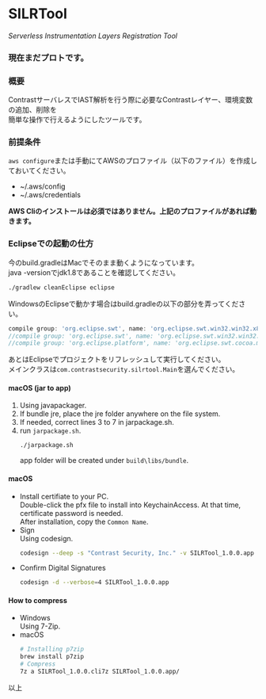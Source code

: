 # SILRTool
*Serverless Instrumentation Layers Registration Tool*  

### 現在まだプロトです。

### 概要
ContrastサーバレスでIAST解析を行う際に必要なContrastレイヤー、環境変数の追加、削除を  
簡単な操作で行えるようにしたツールです。

### 前提条件
```aws configure```または手動にてAWSのプロファイル（以下のファイル）を作成しておいてください。    
- ~/.aws/config
- ~/.aws/credentials

**AWS Cliのインストールは必須ではありません。上記のプロファイルがあれば動きます。**

### Eclipseでの起動の仕方
今のbuild.gradleはMacでそのまま動くようになっています。  
java -versionでjdk1.8であることを確認してください。  
```bash
./gradlew cleanEclipse eclipse
```
WindowsのEclipseで動かす場合はbuild.gradleの以下の部分を弄ってください。  
```gradle
compile group: 'org.eclipse.swt', name: 'org.eclipse.swt.win32.win32.x86_64', version: '4.3'
//compile group: 'org.eclipse.swt', name: 'org.eclipse.swt.win32.win32.x86', version: '4.3'
//compile group: 'org.eclipse.platform', name: 'org.eclipse.swt.cocoa.macosx.x86_64', version: '3.109.0', transitive: false
```

あとはEclipseでプロジェクトをリフレッシュして実行してください。  
メインクラスは```com.contrastsecurity.silrtool.Main```を選んでください。

#### macOS (jar to app)
1. Using javapackager.
1. If bundle jre, place the jre folder anywhere on the file system.
1. If needed, correct lines 3 to 7 in jarpackage.sh.
1. run `jarpackage.sh`.  
    ```bash
    ./jarpackage.sh
    ```
    app folder will be created under `build\libs/bundle`.

#### macOS
- Install certifiate to your PC.  
  Double-click the pfx file to install into KeychainAccess. At that time, certificate password is needed.  
  After installation, copy the `Common Name`.
- Sign  
  Using codesign.  
  ```bash
  codesign --deep -s "Contrast Security, Inc." -v SILRTool_1.0.0.app
  ```
- Confirm Digital Signatures
  ```bash
  codesign -d --verbose=4 SILRTool_1.0.0.app
  ```
    
#### How to compress
- Windows  
  Using 7-Zip.
- macOS
  ```bash
  # Installing p7zip
  brew install p7zip
  # Compress
  7z a SILRTool_1.0.0.cli7z SILRTool_1.0.0.app/
  ```

以上
